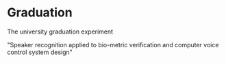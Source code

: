 # Graduation
The university graduation experiment

"Speaker recognition applied to bio-metric verification and computer voice control system design"
